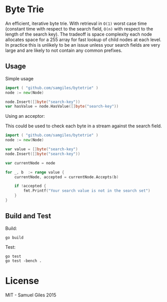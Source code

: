 # Byte Trie

An efficient, iterative byte trie. With retrieval in `O(1)` worst case time
(constant time with respect to the search field, `O(n)` with respect to the
length of the search key).  The tradeoff is space complexity each node
allocates space for a 255 array for fast lookup of child nodes at each level.
In practice this is unlikely to be an issue unless your search fields are very
large and are likely to not contain any common prefixes.

## Usage

Simple usage

```GO
import ( "github.com/samgiles/bytetrie" )
node := new(Node)

node.Insert([]byte("search-key"))
var hasValue = node.HasValue([]byte("search-key"))
```

Using an acceptor:

This could be used to check each byte in a stream against the search field.

```GO
import ( "github.com/samgiles/bytetrie" )
node := new(Node)

var value = []byte("search-key")
node.Insert([]byte("search-key"))

var currentNode = node

for _, b  := range value {
	currentNode, accepted = currentNode.Accepts(b)

	if !accepted {
		fmt.Printf("Your search value is not in the search set")
	}
}
```

## Build and Test

Build:
```SHELL
go build
```

Test:
```SHELL
go test
go test -bench .
```


# License

MIT - Samuel Giles 2015
